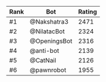 Rank|Bot|Rating
---|---|---
#1|@Nakshatra3|2471
#2|@NilatacBot|2324
#3|@OpeningsBot|2316
#4|@anti-bot|2139
#5|@CatNail|2126
#6|@pawnrobot|1955
